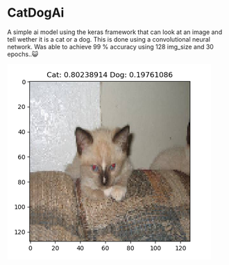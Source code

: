 # CatDogAi
A simple ai model using the keras framework that can look at an image and tell wether it is a cat or a dog. This is done using a convolutional neural network. Was able to achieve 99 % accuracy using 128 img_size and 30 epochs..😺

![](catimg.png) 
